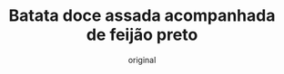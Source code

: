 ---
layout: post-2
title: "Batata doce assada acompanhada de feijão preto"
type: ["Almoço/Jantar"]
serve: 4 porções
permalink: /batata-doce-com-feijao-preto/
description: "Replicação da tradicional receita do bacalhau com natas mas vegan"
image: "/assets/img/batata-doce-feijao-preto.jpeg"
diet: ["s-soja", "s-frutos-secos", "s-gluten"]
time-total: 35
time-prepar: 10
time-confe: 25
author: original
ingredients:
    as natas:
        - 500ml | de caldo de legumes
        - 1 c. sopa | de levedura nutricional
        - 2 c. sopa | de manteiga vegetal
        - 3 c. sopa | de farinha
        - 2 c. sopa | de sumo de limão
        - 400ml de | natas vegetais (usei as da alpro)
        - "|Sal e pimenta qb"

    o resto:   
    - 1kg | de batatas
    - 400gr | de cogumelos pleurotus frescos
    - 200gr | de tofu
    - 2 | alhos franceses, fatiados
    - 2 | cebolas, fatiadas
    - 3 dentes | de alho, picados
    - 2 folhas | de louro
    - 1/3 copo (80ml) | de azeite
    - "| Sal e pimenta qb"
    - "| Alho em pó q.b."
    - "| Azeite para pincelar"

instructions:
        o molho branco:
        - Num tacho em lume médio-alto, levar a manteia vegetal a derreter e adicionar a farinha. Mexendo sempre com uma vara de arames, ir juntando o caldo de legumes aos poucos. Temperar com sal, pimenta e noz moscada a gosto e o sumo de limão. Continuar a mexer e quando começar a ferver, adicionar as natas. Esperar que comece a ferver novamente e desligar o lume. Este molho não deve ficar muito espesso. Reservar.

        o resto:
        - Descascar e cortar as batatas em cubos pequenos. Numa panela, levar as batatas a fritar em óleo de girassol.

        - Pré aquecer o forno a 220°C.

        - Desfiar os cogumelos pleurotus com a ajuda de dois garfos e reservar. Ralar o tofu. Num tacho grande em lume médio-alto, colocar o azeite e quando aquecer, juntar a cebola, o alho e o louro e refogar cerca de 2 minutos até a cebola começar a ficar transparente. Adicionar o alho francês e refogar mais 2 minutos mexendo de vez em quando. Adicionar os cogumelos, o tofu e temperar com sal e pimenta. Tapar e deixar cozinhar 3-4 minutos. Retirar o louro e juntar as batatas e o 2/3 do molho branco e envolver.

        - Pincelar uma travessa de ir ao forno com azeite, colocar a mistura anterior e espalhar uniformemente. Cobrir com o restante molho branco e levar ao forno pré-aquecido a 220°C cerca de 40 minutos até o topo ficar dourado.

notes:
    -&nbsp; Acompanho esta receita com uma salada de alface e tomate <br>     
    -&nbsp; Esta receita foi inspirada aqui [Tuga Vegetal](https://tugavegetal.com/bacalhau-com-natas-vegano/)
    
---